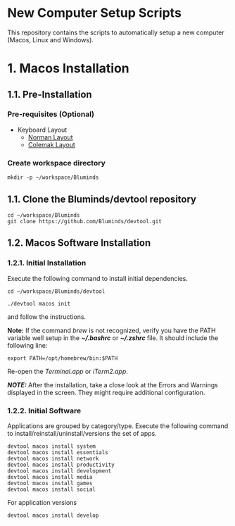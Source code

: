 # New Computer Setup Scripts
This repository contains the scripts to automatically setup a new computer (Macos, Linux and Windows).

# 1. Macos Installation

## 1.1. Pre-Installation

### Pre-requisites (Optional)
* Keyboard Layout
    * [Norman Layout](https://normanlayout.info/)
    * [Colemak Layout](https://colemak.com/)


### Create workspace directory

```
mkdir -p ~/workspace/Bluminds
```

## 1.1. Clone the Bluminds/devtool repository

```
cd ~/workspace/Bluminds
git clone https://github.com/Bluminds/devtool.git
```

## 1.2. Macos Software Installation
### 1.2.1. Initial Installation

Execute the following command to install initial dependencies.

```
cd ~/workspace/Bluminds/devtool
```

```
./devtool macos init
```
and follow the instructions.

**Note:** If the command *brew* is not recognized, verify you have the PATH variable well setup in the ***~/.bashrc*** or ***~/.zshrc*** file. It should include the following line:

```
export PATH=/opt/homebrew/bin:$PATH
```

Re-open the *Terminal.app* or *iTerm2.app*.

***NOTE:*** After the installation, take a close look at the Errors and Warnings displayed in the screen. They might require additional configuration. 

### 1.2.2. Initial Software

Applications are grouped by category/type. Execute the following command to install/reinstall/uninstall/versions the set of apps.

```
devtool macos install system
devtool macos install essentials
devtool macos install network
devtool macos install productivity
devtool macos install development
devtool macos install media
devtool macos install games
devtool macos install social
```

For application versions
```
devtool macos install develop
```